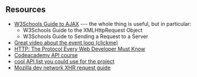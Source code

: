 ## Resources

- [W3Schools Guide to AJAX](http://www.w3schools.com/xml/ajax_intro.asp) --- the whole thing is useful, but in particular:
  - W3Schools Guide to the XMLHttpRequest Object
  - W3Schools Guide to Sending a Request to a Server
- [Great video about the event loop (clickme)](https://www.youtube.com/watch?v=8aGhZQkoFbQ)
- [HTTP: The Protocol Every Web Developer Must Know](http://code.tutsplus.com/tutorials/http-the-protocol-every-web-developer-must-know-part-1--net-31177)
- [Codeacademy API course](https://www.codecademy.com/learn/ibm-watson)
- [cool API list you could use for the project](https://market.mashape.com/explore)
- [Mozilla dev network XHR request guide](https://developer.mozilla.org/en/docs/Web/API/XMLHttpRequest/Using_XMLHttpRequest)